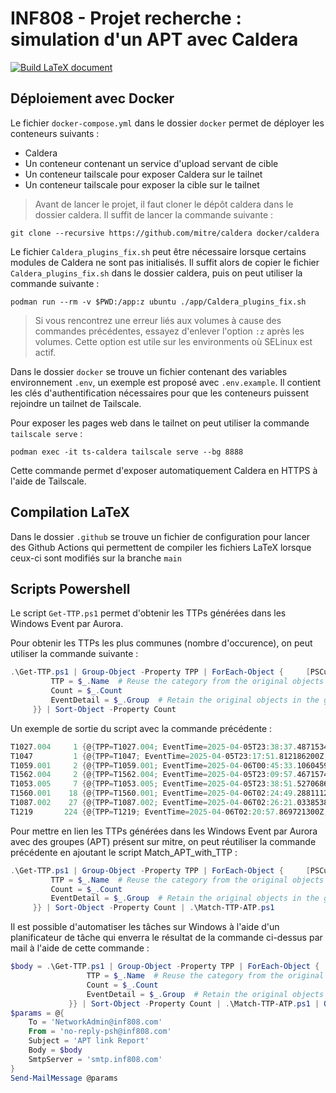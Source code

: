 # INF808 - Projet recherche : simulation d'un APT avec Caldera

[![Build LaTeX document](https://github.com/egourves/inf808-pr/actions/workflows/latex.yml/badge.svg)](https://github.com/egourves/inf808-pr/actions/workflows/latex.yml)

## Déploiement avec Docker

Le fichier `docker-compose.yml` dans le dossier `docker` permet de déployer les conteneurs suivants :
- Caldera
- Un conteneur contenant un service d'upload servant de cible
- Un conteneur tailscale pour exposer Caldera sur le tailnet
- Un conteneur tailscale pour exposer la cible sur le tailnet

> Avant de lancer le projet, il faut cloner le dépôt caldera dans le dossier caldera.
> Il suffit de lancer la commande suivante :

```shell
git clone --recursive https://github.com/mitre/caldera docker/caldera
```

Le fichier `Caldera_plugins_fix.sh` peut être nécessaire lorsque certains modules de Caldera ne sont pas initialisés. Il suffit alors de copier le fichier `Caldera_plugins_fix.sh` dans le dossier caldera, puis on peut utiliser la commande suivante :

```shell
podman run --rm -v $PWD:/app:z ubuntu ./app/Caldera_plugins_fix.sh
```

> Si vous rencontrez une erreur liés aux volumes à cause des commandes précédentes, essayez d'enlever l'option `:z` après les volumes.
> Cette option est utile sur les environments où SELinux est actif.

Dans le dossier `docker` se trouve un fichier contenant des variables environnement `.env`, un exemple est proposé avec `.env.example`. Il contient les clés d'authentification nécessaires pour que les conteneurs puissent rejoindre un tailnet de Tailscale.

Pour exposer les pages web dans le tailnet on peut utiliser la commande `tailscale serve` :
```shell
podman exec -it ts-caldera tailscale serve --bg 8888
```

Cette commande permet d'exposer automatiquement Caldera en HTTPS à l'aide de Tailscale.

## Compilation LaTeX

Dans le dossier `.github` se trouve un fichier de configuration pour lancer des Github Actions qui permettent de compiler les fichiers LaTeX lorsque ceux-ci sont modifiés sur la branche `main`

## Scripts Powershell

Le script `Get-TTP.ps1` permet d'obtenir les TTPs générées dans les Windows Event par Aurora.

Pour obtenir les TTPs les plus communes (nombre d'occurence), on peut utiliser la commande suivante :
```powershell
.\Get-TTP.ps1 | Group-Object -Property TPP | ForEach-Object {     [PSCustomObject]@{
         TTP = $_.Name  # Reuse the category from the original objects
         Count = $_.Count
         EventDetail = $_.Group  # Retain the original objects in the group
     }} | Sort-Object -Property Count
```

Un exemple de sortie du script avec la commande précédente :
```powershell
T1027.004     1 {@{TPP=T1027.004; EventTime=2025-04-05T23:38:37.487153400Z; Level=2; …
T1047         1 {@{TPP=T1047; EventTime=2025-04-05T23:17:51.812186200Z; Level=2; Pare…
T1059.001     2 {@{TPP=T1059.001; EventTime=2025-04-06T00:45:33.106045900Z; Level=2; …
T1562.004     2 {@{TPP=T1562.004; EventTime=2025-04-05T23:09:57.467157400Z; Level=2; …
T1053.005     7 {@{TPP=T1053.005; EventTime=2025-04-05T23:38:51.527068600Z; Level=2; …
T1560.001    18 {@{TPP=T1560.001; EventTime=2025-04-06T02:24:49.288111200Z; Level=3; …
T1087.002    27 {@{TPP=T1087.002; EventTime=2025-04-06T02:26:21.033853800Z; Level=3; …
T1219       224 {@{TPP=T1219; EventTime=2025-04-06T02:20:57.869721300Z; Level=2; Pare…
```

Pour mettre en lien les TTPs générées dans les Windows Event par Aurora avec des groupes (APT) présent sur mitre, on peut réutiliser la commande précédente en ajoutant le script Match_APT_with_TTP :
```powershell
.\Get-TTP.ps1 | Group-Object -Property TPP | ForEach-Object {     [PSCustomObject]@{
         TTP = $_.Name  # Reuse the category from the original objects
         Count = $_.Count
         EventDetail = $_.Group  # Retain the original objects in the group
     }} | Sort-Object -Property Count | .\Match-TTP-ATP.ps1
```

Il est possible d'automatiser les tâches sur Windows à l'aide d'un planificateur de tâche qui enverra le résultat de la commande ci-dessus par mail à l'aide de cette commande : 
```powershell
$body = .\Get-TTP.ps1 | Group-Object -Property TPP | ForEach-Object {     [PSCustomObject]@{
                 TTP = $_.Name  # Reuse the category from the original objects
                 Count = $_.Count
                 EventDetail = $_.Group  # Retain the original objects in the group
             }} | Sort-Object -Property Count | .\Match-TTP-ATP.ps1 | Out-String
$params = @{
    To = 'NetworkAdmin@inf808.com'
    From = 'no-reply-psh@inf808.com'
    Subject = 'APT link Report'
    Body = $body
    SmtpServer = 'smtp.inf808.com'
}
Send-MailMessage @params
```